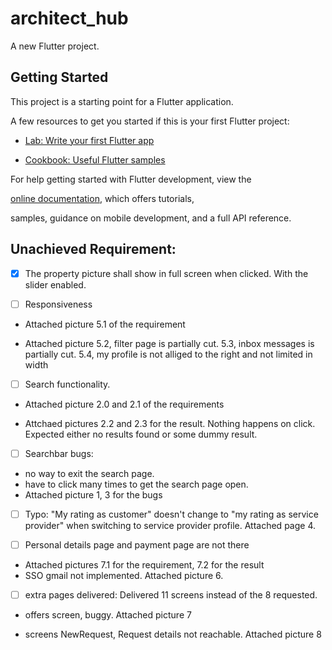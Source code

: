 # architect_hub

A new Flutter project.

## Getting Started

This project is a starting point for a Flutter application.

A few resources to get you started if this is your first Flutter project:

- [Lab: Write your first Flutter app](https://docs.flutter.dev/get-started/codelab)

- [Cookbook: Useful Flutter samples](https://docs.flutter.dev/cookbook)

For help getting started with Flutter development, view the

[online documentation](https://docs.flutter.dev/), which offers tutorials,

samples, guidance on mobile development, and a full API reference.

## Unachieved Requirement:

- [x] The property picture shall show in full screen when clicked. With the slider enabled.

- [ ] Responsiveness

- Attached picture 5.1 of the requirement

- Attached picture 5.2, filter page is partially cut. 5.3, inbox messages is partially cut. 5.4, my profile is not alliged to the right and not limited in width

- [ ] Search functionality.

- Attached picture 2.0 and 2.1 of the requirements

- Attchaed pictures 2.2 and 2.3 for the result. Nothing happens on click. Expected either no results found or some dummy result.

- [ ] Searchbar bugs:
- no way to exit the search page.
- have to click many times to get the search page open.
- Attached picture 1, 3 for the bugs
- [ ] Typo: "My rating as customer" doesn't change to "my rating as service provider" when switching to service provider profile. Attached page 4.

- [ ] Personal details page and payment page are not there
- Attached pictures 7.1 for the requirement, 7.2 for the result
- SSO gmail not implemented. Attached picture 6.

- [ ] extra pages delivered: Delivered 11 screens instead of the 8 requested.

- offers screen, buggy. Attached picture 7

- screens NewRequest, Request details not reachable. Attached picture 8
